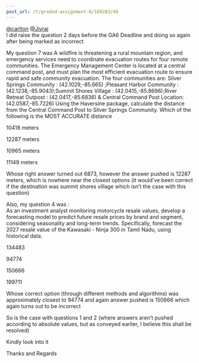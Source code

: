 ```yaml
---
post_url: /t/graded-assignment-6/169283/40
---
```

[@carlton](/u/carlton) [@Jivraj](/u/jivraj)  
I did raise the question 2 days before the GA6 Deadline and doing so again after being marked as incorrect

My question 7 was A wildfire is threatening a rural mountain region, and emergency services need to coordinate evacuation routes for four remote communities. The Emergency Management Center is located at a central command post, and must plan the most efficient evacuation route to ensure rapid and safe community evacuation. The four communities are: Silver Springs Community : (42.1029,-85.665) ;Pleasant Harbor Community : (42.1238,-85.9043);Summit Shores Village : (42.0415,-85.8696);River Retreat Outpost : (42.0417,-85.6836) & Central Command Post Location: (42.0587,-85.7226) Using the Haversine package, calculate the distance from the Central Command Post to Silver Springs Community. Which of the following is the MOST ACCURATE distance

10418 meters

12287 meters

10965 meters

11149 meters

Whose right answer turned out 6873, however the answer pushed is 12287 meters, which is nowhere near the closest options (it would’ve been correct if the destination was summit shores village which isn’t the case with this question)

Also, my question 4 was :  
As an investment analyst monitoring motorcycle resale values, develop a forecasting model to predict future resale prices by brand and segment, considering seasonality and long-term trends. Specifically, forecast the 2027 resale value of the Kawasaki - Ninja 300 in Tamil Nadu, using historical data.

134483

94774

150666

199711

Whose correct option (through different methods and algorithms) was approximately closest to 94774 and again answer pushed is 150666 which again turns out to be incorrect

So is the case with questions 1 and 2 (where answers aren’t pushed according to absolute values, but as conveyed earlier, I believe this shall be resolved)

Kindly look into it

Thanks and Regards